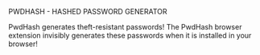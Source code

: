 PWDHASH - HASHED PASSWORD GENERATOR

PwdHash generates theft-resistant passwords! 
The PwdHash browser extension invisibly generates these passwords when it is installed in your browser!
